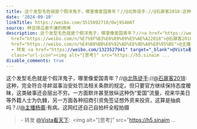 ```yaml
---
title: 这个发型毛色就是个假洋鬼子，哪里像爱国青年？//@北陈徒手://@石扉客2018:这种，完全符合寻衅滋事治安处罚法相关条款的规定。但只要官方继续保持态度暧昧，这类...
date: '2024-09-10'
linkTitle: https://weibo.com/3515092710/Owj9S4HAT
source: 种豆得瓜谢不谦的微博
description: 这个发型毛色就是个假洋鬼子，哪里像爱国青年？//<a href="https://weibo.com/n/%E5%8C%97%E9%99%88%E5%BE%92%E6%89%8B">@北陈徒手</a>://<a
  href="https://weibo.com/n/%E7%9F%B3%E6%89%89%E5%AE%A22018">@石扉客2018</a>:这种，完全符合寻衅滋事治安处罚法相关条款的规定。但只要官方继续保持态度暧昧，这类破事还会层出不穷。一方面默许甚至放纵这种伪“爱国”流量，视来华美日等外籍人士为仇雠，另一方面各种招商引资免签证想外资来投资，这算是抽疯吗？//<a
  href="https://weibo.com/n/%E4%B8%BB%E6%92%AD%E6%9D%A8%E8%95%BE">@主播杨蕾</a>:有病。这网红还自己自拍杆全程拍摄<br><blockquote>
  - 转发 <a href="https://weibo.com/1323527941" target="_blank">@Vista看天下</a>: <span
  class="url-icon"><img alt="[思考]" src="https://h5.sinaim ...
disable_comments: true
---
```

这个发型毛色就是个假洋鬼子，哪里像爱国青年？//<a href="https://weibo.com/n/%E5%8C%97%E9%99%88%E5%BE%92%E6%89%8B">@北陈徒手</a>://<a href="https://weibo.com/n/%E7%9F%B3%E6%89%89%E5%AE%A22018">@石扉客2018</a>:这种，完全符合寻衅滋事治安处罚法相关条款的规定。但只要官方继续保持态度暧昧，这类破事还会层出不穷。一方面默许甚至放纵这种伪“爱国”流量，视来华美日等外籍人士为仇雠，另一方面各种招商引资免签证想外资来投资，这算是抽疯吗？//<a href="https://weibo.com/n/%E4%B8%BB%E6%92%AD%E6%9D%A8%E8%95%BE">@主播杨蕾</a>:有病。这网红还自己自拍杆全程拍摄<br><blockquote> - 转发 <a href="https://weibo.com/1323527941" target="_blank">@Vista看天下</a>: <span class="url-icon"><img alt="[思考]" src="https://h5.sinaim ...